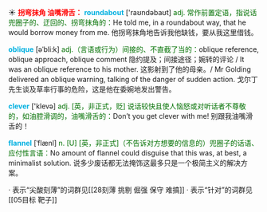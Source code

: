 ☀ <font color="red">**拐弯抹角 油嘴滑舌：**</font>
<font color="sky blue">**roundabout**</font> ['raʊndəbaʊt] 
<font color="rgb(227, 108, 9)">adj. 常作前置定语，指说话兜圈子的、迂回的、拐弯抹角的：</font>He told me, in a roundabout way, that he would borrow money from me. 他拐弯抹角地告诉我他缺钱，要从我这里借钱。
           
<font color="sky blue">**oblique**</font> [əˈbli:k]
<font color="rgb(227, 108, 9)">adj.（言语或行为）间接的、不直截了当的：</font>oblique reference, oblique approach, oblique comment 隐约提及；间接途径；婉转的评论 / It was an oblique reference to his mother. 这影射到了他的母亲。/ Mr Golding delivered an oblique warning, talking of the danger of sudden action. 戈尔丁先生谈及草率行事的危险，这是他在委婉地发出警告。

<font color="sky blue">**clever**</font> ['klevə] 
<font color="rgb(227, 108, 9)">adj. [英，非正式，贬] 说话较快且使人恼怒或对听话者不尊敬的，如油腔滑调的，油嘴滑舌的：</font>Don’t you get clever with me! 别跟我油嘴滑舌的！
           
<font color="sky blue">**flannel**</font> [ˈflænl]
<font color="rgb(227, 108, 9)">n. [U] [英，非正式]（不告诉对方想要的信息的）兜圈子的话语、应付性言语：</font>No amount of flannel could disguise that this was, at best, a minimalist solution. 说多少废话都无法掩饰这最多只是一个极简主义的解决方案。

· 表示“尖酸刻薄”的词群见[[28刻薄 挑剔 倔强 保守 难搞]]
· 表示“针对”的词群见[[05目标 靶子]]
